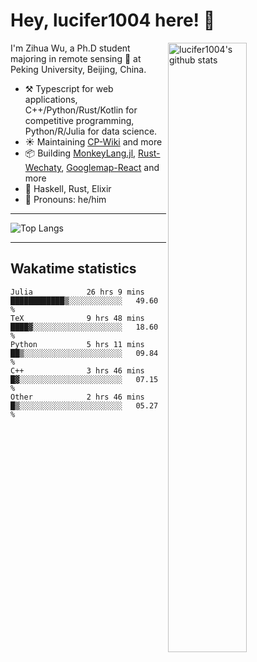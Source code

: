 # Hey, lucifer1004 here! :wave:

<img width="50%" align="right" alt="lucifer1004's github stats" src="https://github-readme-stats.vercel.app/api?username=lucifer1004&show_icons=true">

I'm Zihua Wu, a Ph.D student majoring in remote sensing :satellite: at Peking University, Beijing, China.

- :hammer_and_pick: Typescript for web applications, C++/Python/Rust/Kotlin for competitive programming, Python/R/Julia for data science.
- :sunny: Maintaining [CP-Wiki](https://cp-wiki.vercel.app) and more 
- :package: Building [MonkeyLang.jl](https://github.com/lucifer1004/MonkeyLang.jl), [Rust-Wechaty](https://github.com/wechaty/rust-wechaty), [Googlemap-React](https://github.com/googlemap-react/googlemap-react) and more
- :seedling: Haskell, Rust, Elixir
- :man: Pronouns: he/him

---

![Top Langs](https://github-readme-stats.vercel.app/api/top-langs/?username=lucifer1004&layout=compact)

---

## Wakatime statistics

<!--START_SECTION:waka-->

```text
Julia            26 hrs 9 mins   ████████████▒░░░░░░░░░░░░   49.60 %
TeX              9 hrs 48 mins   ████▓░░░░░░░░░░░░░░░░░░░░   18.60 %
Python           5 hrs 11 mins   ██▒░░░░░░░░░░░░░░░░░░░░░░   09.84 %
C++              3 hrs 46 mins   █▓░░░░░░░░░░░░░░░░░░░░░░░   07.15 %
Other            2 hrs 46 mins   █▒░░░░░░░░░░░░░░░░░░░░░░░   05.27 %
```

<!--END_SECTION:waka-->
